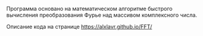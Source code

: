 Программа основано на математическом алгоритме быстрого вычисления преобразования Фурье над массивом комплексного числа.

Описание кода на странице https://alxlavr.github.io/FFT/
